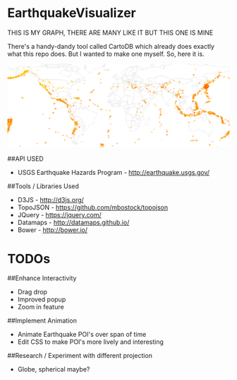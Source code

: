 # EarthquakeVisualizer
THIS IS MY GRAPH, THERE ARE MANY LIKE IT BUT THIS ONE IS MINE

There's a handy-dandy tool called CartoDB which already does exactly what this repo does. But I wanted to make one myself. So, here it is. 

![Screenshot](https://github.com/jamwjam/EarthquakeVisualizer/blob/master/images/Screen%20Shot%202015-06-17%20at%202.43.39%20AM.png)

##API USED
- USGS Earthquake Hazards Program - http://earthquake.usgs.gov/

##Tools / Libraries Used
- D3JS - http://d3js.org/
- TopoJSON - https://github.com/mbostock/topojson
- JQuery - https://jquery.com/
- Datamaps - http://datamaps.github.io/
- Bower - http://bower.io/

# TODOs

##Enhance Interactivity
- Drag drop
- Improved popup
- Zoom in feature

##Implement Animation
- Animate Earthquake POI's over span of time
- Edit CSS to make POI's more lively and interesting

##Research / Experiment with different projection
- Globe, spherical maybe?
